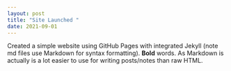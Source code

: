 ```yaml
---
layout: post
title: "Site Launched "
date: 2021-09-01
---
```


Created a simple website using GitHub Pages with integrated Jekyll (note md files use Markdown for syntax 
formatting). **Bold** words. As Markdown is actually is a lot easier to use for writing posts/notes than raw 
HTML.

